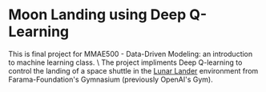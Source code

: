 # Moon Landing using Deep Q-Learning
This is final project for MMAE500 - Data-Driven Modeling: an introduction to machine learning class. \\
The project impliments Deep Q-learning to control the landing of a space shuttle in the [Lunar Lander](https://gymnasium.farama.org/environments/box2d/lunar_lander/) environment from Farama-Foundation's Gymnasium (previously OpenAI's Gym).
